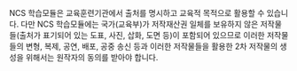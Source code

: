 NCS 학습모듈은 교육훈련기관에서 출처를 명시하고 교육적 목적으로 활용할 수 있습니다. 다만 NCS 학습모듈에는 국가(교육부)가 저작재산권 일체를 보유하지 않은 저작물들(출처가 표기되어 있는 도표, 사진, 삽화, 도면 등)이 포함되어 있으므로 이러한 저작물들의 변형, 복제, 공연, 배포, 공중 송신 등과 이러한 저작물들을 활용한 2차 저작물의 생성을 위해서는 원작자의 동의를 받아야 합니다.
